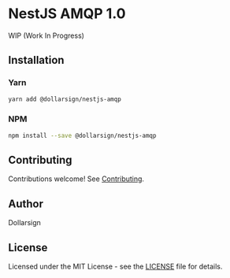 # NestJS AMQP 1.0

WIP (Work In Progress)

## Installation

### Yarn

```bash
yarn add @dollarsign/nestjs-amqp
```

### NPM

```bash
npm install --save @dollarsign/nestjs-amqp
```

## Contributing

Contributions welcome! See [Contributing](CONTRIBUTING.md).

## Author

Dollarsign

## License

Licensed under the MIT License - see the [LICENSE](LICENSE) file for details.
